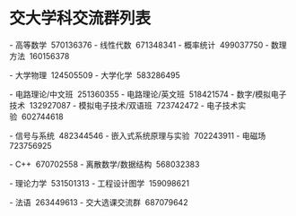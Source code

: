 # 交大学科交流群列表

- 高等数学  570136376
- 线性代数  671348341
- 概率统计  499037750
- 数理方法  160156378





- 大学物理  124505509
- 大学化学  583286495





- 电路理论/中文班  251360355
- 电路理论/英文班  518421574
- 数字/模拟电子技术  132927087
- 模拟电子技术/双语班  723742472
- 电子技术实验  602744618





- 信号与系统  482344546
- 嵌入式系统原理与实验  702243911
- 电磁场  723756925





- C++  670702558
- 离散数学/数据结构  568032383





- 理论力学  531501313
- 工程设计图学  159098621





- 法语  263449613
- 交大选课交流群  687079642
